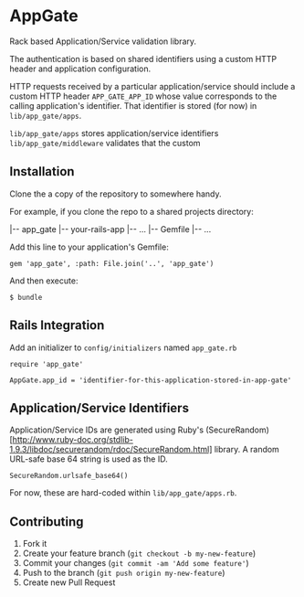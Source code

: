 # AppGate

Rack based Application/Service validation library.

The authentication is based on shared identifiers using a custom HTTP header and application configuration.

HTTP requests received by a particular application/service should include a custom HTTP header `APP_GATE_APP_ID` whose value corresponds to the calling application's identifier. That identifier is stored (for now) in `lib/app_gate/apps`.

`lib/app_gate/apps` stores application/service identifiers
`lib/app_gate/middleware` validates that the custom

## Installation

Clone the a copy of the repository to somewhere handy.

For example, if you clone the repo to a shared projects directory:

|-- app_gate
|-- your-rails-app
    |-- ...
    |-- Gemfile
    |-- ...

Add this line to your application's Gemfile:

    gem 'app_gate', :path: File.join('..', 'app_gate')

And then execute:

    $ bundle

## Rails Integration

Add an initializer to `config/initializers` named `app_gate.rb`

    require 'app_gate'

    AppGate.app_id = 'identifier-for-this-application-stored-in-app-gate'

## Application/Service Identifiers

Application/Service IDs are generated using Ruby's (SecureRandom)[http://www.ruby-doc.org/stdlib-1.9.3/libdoc/securerandom/rdoc/SecureRandom.html] library. A random URL-safe base 64 string is used as the ID.

    SecureRandom.urlsafe_base64()

For now, these are hard-coded within `lib/app_gate/apps.rb`.

## Contributing

1. Fork it
2. Create your feature branch (`git checkout -b my-new-feature`)
3. Commit your changes (`git commit -am 'Add some feature'`)
4. Push to the branch (`git push origin my-new-feature`)
5. Create new Pull Request
